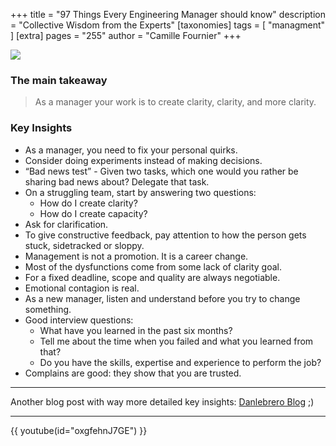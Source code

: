+++
title = "97 Things Every Engineering Manager should know"
description = "Collective Wisdom from the Experts"
[taxonomies]
tags = [ "managment" ]
[extra]
pages = "255"
author = "Camille Fournier"
+++

<a target="_blank"  href="https://www.amazon.de/gp/product/1492050903/ref=as_li_tl?ie=UTF8&camp=1638&creative=6742&creativeASIN=1492050903&linkCode=as2&tag=chemaclass-21&linkId=01ea105ed025b59947b0235a8279b401">
    <img border="0" src="https://images-na.ssl-images-amazon.com/images/I/51pZKdYunNL._SX331_BO1,204,203,200_.jpg" >
</a>

<!-- more -->

### The main takeaway

> As a manager your work is to create clarity, clarity, and more clarity.

### Key Insights

- As a manager, you need to fix your personal quirks.
- Consider doing experiments instead of making decisions.
- “Bad news test” - Given two tasks, which one would you rather be sharing bad news about? Delegate that task.
- On a struggling team, start by answering two questions:
  - How do I create clarity?
  - How do I create capacity?
- Ask for clarification.
- To give constructive feedback, pay attention to how the person gets stuck, sidetracked or sloppy.
- Management is not a promotion. It is a career change.
- Most of the dysfunctions come from some lack of clarity goal.
- For a fixed deadline, scope and quality are always negotiable.
- Emotional contagion is real.
- As a new manager, listen and understand before you try to change something.
- Good interview questions:
  - What have you learned in the past six months?
  - Tell me about the time when you failed and what you learned from that?
  - Do you have the skills, expertise and experience to perform the job?
- Complains are good: they show that you are trusted.

---

Another blog post with way more detailed key insights:
[Danlebrero Blog](https://danlebrero.com/2021/03/24/97-things-every-engineering-manager-should-know-summary/) ;)

---

{{ youtube(id="oxgfehnJ7GE") }}
